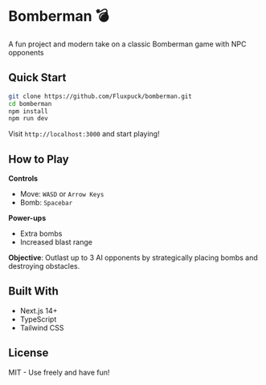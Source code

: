# Bomberman 💣

A fun project and modern take on a classic Bomberman game with NPC opponents

## Quick Start

```bash
git clone https://github.com/Fluxpuck/bomberman.git
cd bomberman
npm install
npm run dev
```

Visit `http://localhost:3000` and start playing!

## How to Play

**Controls**

- Move: `WASD` or `Arrow Keys`
- Bomb: `Spacebar`

**Power-ups**

- Extra bombs
- Increased blast range

**Objective**: Outlast up to 3 AI opponents by strategically placing bombs and destroying obstacles.

## Built With

- Next.js 14+
- TypeScript
- Tailwind CSS

## License

MIT - Use freely and have fun!
